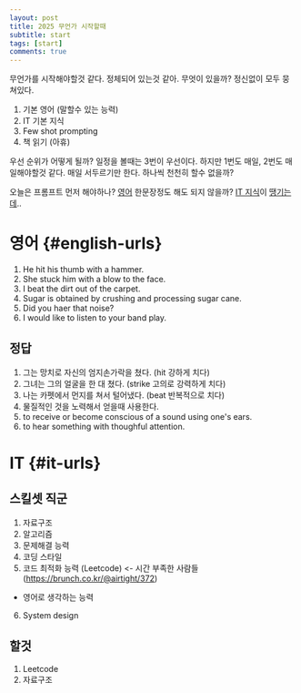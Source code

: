 ```yaml
---
layout: post
title: 2025 무언가 시작할때
subtitle: start
tags: [start]
comments: true
---
```


무언가를 시작해야할것 같다.
정체되어 있는것 같아.
무엇이 있을까?
정신없이 모두 뭉쳐있다.

1. 기본 영어 (말할수 있는 능력)
2. IT 기본 지식
3. Few shot prompting 
4. 책 읽기 (아휴)

우선 순위가 어떻게 될까?
일정을 볼때는 3번이 우선이다.
하지만 1번도 매일, 2번도 매일해야할것 같다.
매일 서두르기만 한다. 하나씩 천천히 할수 없을까?

오늘은 프롬프트 먼저 해야하나?
[영어](#english-urls) 한문장정도 해도 되지 않을까?
[IT 지식](https://parksunwoo.github.io/dev/2023/02/21/how-to-prepare-for-google-tech-interview.html)이 [땡기는데](#it-urls).. 


# 영어 {#english-urls}
1. He hit his thumb with a hammer.
2. She stuck him with a blow to the face.
3. I beat the dirt out of the carpet.
4. Sugar is obtained by crushing and processing sugar cane.
5. Did you haer that noise?
6. I would like to listen to your band play.

## 정답
1. 그는 망치로 자신의 엄지손가락을 쳤다. (hit 강하게 치다)
2. 그녀는 그의 얼굴을 한 대 쳤다. (strike 고의로 강력하게 치다)
3. 나는 카펫에서 먼지를 쳐서 털어냈다. (beat 반복적으로 치다)
4. 물질적인 것을 노력해서 얻을때 사용한다.
5. to receive or become conscious of a sound using one's ears.
6. to hear something with thoughful attention.

# IT {#it-urls}

## 스킬셋 직군
1. 자료구조
2. 알고리즘
3. 문제해결 능력
4. 코딩 스타일
5. 코드 최적화 능력 (Leetcode) <- 시간 부족한 사람들(https://brunch.co.kr/@airtight/372)
- 영어로 생각하는 능력
6. System design

## 할것
1. Leetcode
2. 자료구조
